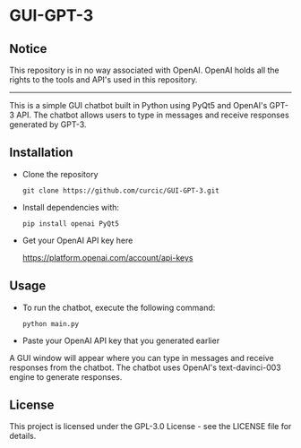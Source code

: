 # GUI-GPT-3
## Notice
This repository is in no way associated with OpenAI.
OpenAI holds all the rights to the tools and API's used in this repository.

------------

This is a simple GUI chatbot built in Python using PyQt5 and OpenAI's GPT-3 API. The chatbot allows users to type in messages and receive responses generated by GPT-3.

## Installation
- Clone the repository

	`git clone https://github.com/curcic/GUI-GPT-3.git`

- Install dependencies with:

	`pip install openai PyQt5`

- Get your OpenAI API key here
	
	https://platform.openai.com/account/api-keys

## Usage
- To run the chatbot, execute the following command:

	`python main.py`

- Paste your OpenAI API key that you generated earlier

A GUI window will appear where you can type in messages and receive responses from the chatbot. The chatbot uses OpenAI's text-davinci-003 engine to generate responses.

## License
This project is licensed under the GPL-3.0 License - see the LICENSE file for details.
